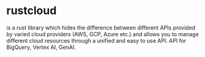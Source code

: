 # rustcloud
 is a rust library which hides the difference between different APIs provided by varied cloud providers (AWS, GCP, Azure etc.) and allows you to manage different cloud resources through a unified and easy to use API.
API for BigQuery, Vertex AI, GenAI.

